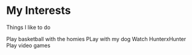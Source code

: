 # My Interests


Things I like to do 

Play basketball with the homies
PLay with my dog
Watch HunterxHunter
Play video games

